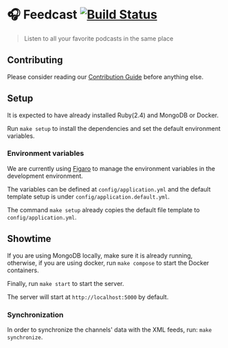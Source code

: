 # :headphones: Feedcast [![Build Status](https://travis-ci.org/marceloboeira/feedcast.svg?branch=master)](https://travis-ci.org/marceloboeira/feedcast)
> Listen to all your favorite podcasts in the same place

## Contributing

Please consider reading our [Contribution Guide](CONTRIBUTING.md) before anything else.

## Setup

It is expected to have already installed Ruby(2.4) and MongoDB or Docker.

Run `make setup` to install the dependencies and set the default environment variables.

### Environment variables

We are currently using [Figaro](https://github.com/laserlemon/figaro) to manage the environment variables in the development environment.

The variables can be defined at `config/application.yml`  and the default template setup is under `config/application.default.yml`.

The command `make setup` already copies the default file template to `config/application.yml`.

## Showtime

If you are using MongoDB locally, make sure it is already running, otherwise, if you are using docker, run `make compose` to start the Docker containers.

Finally, run `make start` to start the server.

The server will start at `http://localhost:5000` by default.

### Synchronization

In order to synchronize the channels' data with the XML feeds, run: `make synchronize`.
